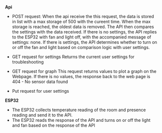 **Api**
- POST request:
  When the api receive the this request, the data is stored in list with a max storage of 500 with the cureent time. When the max storage is reached, the oldest data is removed.
  The API then compares the settings with the data received. If there is no settings, the API replies to the ESP32 with fan and light off, with the accompanied message of settings: none. If there is settings, the API determines whether to turn on or off the fan and light based on comparison logic with user settings.

- GET request for settings
  Returns the current user settings for troubleshooting

- GET request for graph
  This request returns values to plot a graph on the Webpage. If there is no values, the response back to the web page is 404 - No sensor data found

- Put request for user settings


**ESP32**
- The ESP32 collects temperature reading of the room and presence reading and send it to the API.
- The ESP32 reads the response of the API and turns on or off the light and fan based on the response of the API